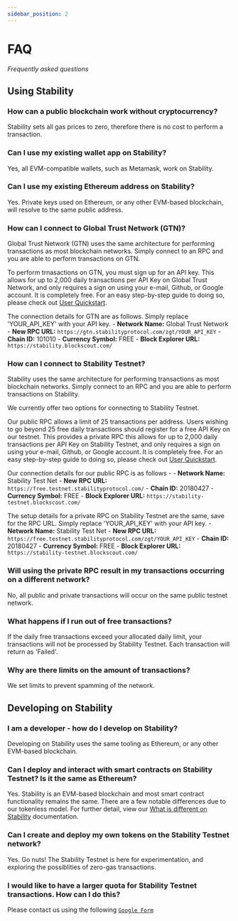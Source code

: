 ```yaml
---
sidebar_position: 2
---
```


# FAQ

_Frequently asked questions_

## Using Stability

### How can a public blockchain work without cryptocurrency?

Stability sets all gas prices to zero, therefore there is no cost to perform a transaction. 

### Can I use my existing wallet app on Stability?

Yes, all EVM-compatible wallets, such as Metamask, work on Stability.

### Can I use my existing Ethereum address on Stability?

Yes. Private keys used on Ethereum, or any other EVM-based blockchain, will resolve to the same public address.

### How can I connect to Global Trust Network (GTN)?

Global Trust Network (GTN) uses the same architecture for performing transactions as most blockchain networks. Simply connect to an RPC and you are able to perform transactions on GTN.

To perform trnasactions on GTN, you must sign up for an API key. This allows for up to 2,000 daily transactions per API Key on Global Trust Network, and only requires a sign on using your e-mail, Github, or Google account. It is completely free. For an easy step-by-step guide to doing so, please check out [User Quickstart](../users/getting_started.md).

The connection details for GTN are as follows. Simply replace 'YOUR_API_KEY' with your API key.
    - **Network Name:** Global Trust Network
    - **New RPC URL:** `https://gtn.stabilityprotocol.com/zgt/YOUR_API_KEY`
    - **Chain ID:** 101010
    - **Currency Symbol:** FREE
    - **Block Explorer URL:** `https://stability.blockscout.com/`

### How can I connect to Stability Testnet?

Stability uses the same architecture for performing transactions as most blockchain networks. Simply connect to an RPC and you are able to perform transactions on Stability.

 We currently offer two options for connecting to Stability Testnet.

Our public RPC allows a limit of 25 transactions per address. Users wishing to go beyond 25 free daily transactions should register for a free API Key on our testnet. This provides a private RPC this allows for up to 2,000 daily transactions per API Key on Stability Testnet, and only requires a sign on using your e-mail, Github, or Google account. It is completely free. For an easy step-by-step guide to doing so, please check out [User Quickstart](../users/getting_started.md).

Our connection details for our public RPC is as follows -
    - **Network Name:** Stability Test Net
    - **New RPC URL:** `https://free.testnet.stabilityprotocol.com/`
    - **Chain ID:** 20180427
    - **Currency Symbol:** FREE
    - **Block Explorer URL:** `https://stability-testnet.blockscout.com/`

The setup details for a private RPC on Stability Testnet are the same, save for the RPC URL. Simply replace 'YOUR_API_KEY' with your API key.
    - **Network Name:** Stability Test Net
    - **New RPC URL:** `https://free.testnet.stabilityprotocol.com/zgt/YOUR_API_KEY`
    - **Chain ID:** 20180427
    - **Currency Symbol:** FREE
    - **Block Explorer URL:** `https://stability-testnet.blockscout.com/`

### Will using the private RPC result in my transactions occurring on a different network?

No, all public and private transactions will occur on the same public testnet network.

### What happens if I run out of free transactions?

If the daily free transactions exceed your allocated daily limit, your transactions will not be processed by Stability Testnet. Each transaction will return as 'Failed'.

### Why are there limits on the amount of transactions?

We set limits to prevent spamming of the network.

## Developing on Stability

### I am a developer - how do I develop on Stability?

Developing on Stability uses the same tooling as Ethereum, or any other EVM-based blockchain. 

### Can I deploy and interact with smart contracts on Stability Testnet? Is it the same as Ethereum?

Yes. Stability is an EVM-based blockchain and most smart contract functionality remains the same. There are a few notable differences due to our tokenless model. For further detail, view our [What is different on Stability](../developers/what_is_different.md) documentation.

### Can I create and deploy my own tokens on the Stability Testnet network?

Yes. Go nuts! The Stability Testnet is here for experimentation, and exploring the possiblities of zero-gas transactions.

### I would like to have a larger quota for Stability Testnet transactions. How can I do this?

Please contact us using the following [`Google Form`](https://docs.google.com/forms/d/e/1FAIpQLSfiBQOc0z9HtHyHCH1QCIZWQ0mdJ8koGaWysErJHJRylQy2Yw/viewform)

<!-- ### Community

## What future developments are planned for Stability, and how can I stay updated?

## How can I contribute to the development and improvement of the Stability platform? -->